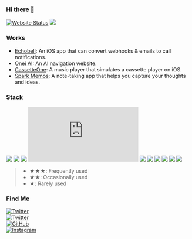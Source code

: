 ### Hi there 👋

[![Website Status](https://img.shields.io/website?label=https://nooc.me&down_color=lightgrey&down_message=offline&up_color=green&up_message=online&url=https%3A%2F%2Fnooc.me)](https://nooc.me)
![](https://komarev.com/ghpvc/?username=noobnooc&color=brightgreen)

### Works

- [Echobell](https://echobell.one): An iOS app that can convert webhooks & emails to call notifications.
- [Onei AI](https://onei.ai): An AI navigation website.
- [CassetteOne](https://cassette.one): A music player that simulates a cassette player on iOS.
- [Spark Memos](https://sparkmemos.com): A note-taking app that helps you capture your thoughts and ideas.

### Stack

![](https://img.shields.io/badge/TypeScript-★★★-3178C6?logo=TypeScript)
![](https://img.shields.io/badge/React-★★★-61DAFB?logo=React)
![](https://img.shields.io/badge/TailwindCSS-★★★-1572B6?logo=tailwindcss)
![](https://img.shields.io/badge/Next.js-★★★-333333?logo=next.js)
![](https://img.shields.io/badge/Cloudflare-★★★-F3801F?logo=cloudflare)
![](https://img.shields.io/badge/Swift-★★★-F05138?logo=Swift)
![](https://img.shields.io/badge/GitHub-★★★-000000?logo=github)
![](https://img.shields.io/badge/Docker-★★-2496ED?logo=Docker)
![](https://img.shields.io/badge/Electron-★-47848F?logo=Electron)
![](https://img.shields.io/badge/MongoDB-★-47A248?logo=MongoDB)

> - ★★★: Frequently used
> - ★★: Occasionally used
> - ★: Rarely used

### Find Me

[![Twitter](https://img.shields.io/badge/Twitter-noobnooc-1DA1F2?logo=Twitter&style=for-the-badge)](https://twitter.com/noobnooc)\
[![Twitter](https://img.shields.io/badge/Twitter-weelonehq-1DA1F2?logo=Twitter&style=for-the-badge)](https://twitter.com/WeeloneHQ)\
[![GitHub](https://img.shields.io/badge/GitHub-noobnooc-181717?logo=GitHub&style=for-the-badge)](https://github.com/noobnooc)\
[![Instagram](https://img.shields.io/badge/Instagram-noobnooc-E4405F?logo=Instagram&style=for-the-badge)](https://www.instagram.com/noobnooc/)

<!-- [![YouTube](https://img.shields.io/badge/YouTube-心月在路上Nooc-FF0000?logo=YouTube&logoColor=FF0000&style=for-the-badge)](https://www.youtube.com/channel/UCKCBrQjYOqyJ0SjRD1xTAog)

[![BiliBili](https://img.shields.io/badge/BiliBili-心月在路上-00A1D6?logo=Bilibili&style=for-the-badge)](https://space.bilibili.com/11005963)

[![Weibo](https://img.shields.io/badge/Weibo-心月在路上Nooc-E6162D?logo=Sina%2dWeibo&style=for-the-badge)](https://weibo.com/noobnooc) -->
